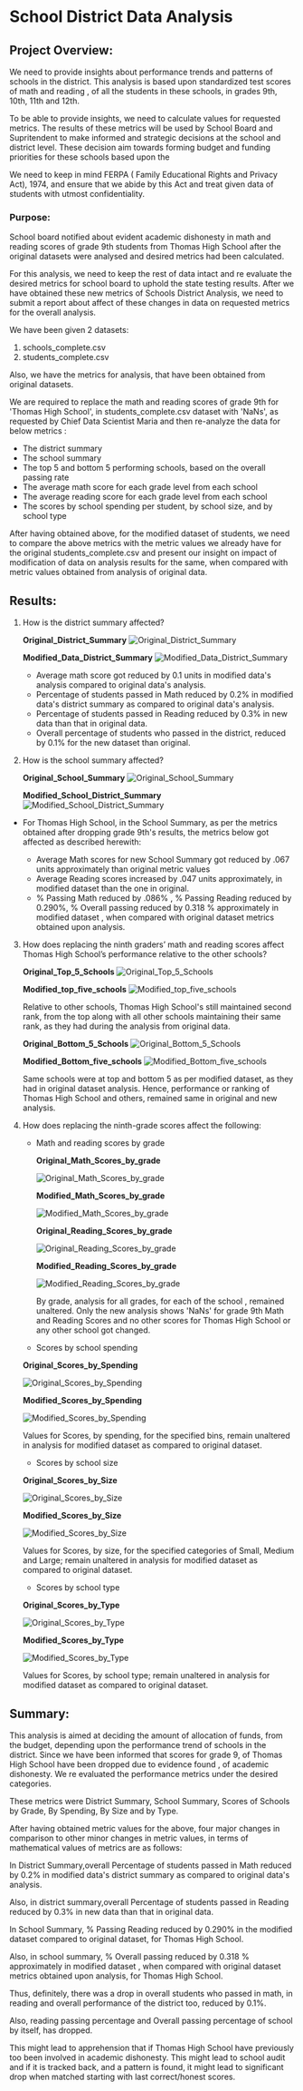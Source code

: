 # **School District Data Analysis**
## **Project Overview**:
We need to provide insights about performance trends and patterns of schools in the district. This analysis is based upon standardized test scores of math and reading , of all the students in these schools, in grades 9th, 10th, 11th and 12th.

To be able to provide insights, we need to calculate values for requested metrics. The results of these metrics will be used by School Board and Supritendent to make informed and strategic decisions at the school and district level. These decision aim towards forming budget and funding priorities for these schools based upon the 

We need to keep in mind FERPA ( Family Educational Rights and Privacy Act), 1974, and ensure that we abide by this Act and treat given data of students with utmost confidentiality.
### **Purpose**:
School board notified about evident academic dishonesty in math and reading scores of grade 9th students from Thomas High School after the original datasets were analysed and desired metrics had been calculated. 

For this analysis, we need to keep the rest of data intact and re evaluate the desired metrics for school board to uphold the state testing results. After we have obtained these new metrics of Schools District Analysis, we need to submit a report about affect of these changes in data on requested metrics for the overall analysis.

We have been given 2 datasets:
1. schools_complete.csv
2. students_complete.csv

Also, we have the metrics for analysis, that have been obtained from original datasets.

We are required to replace the  math and reading scores of grade 9th for 'Thomas High School', in students_complete.csv dataset with 'NaNs', as requested by Chief Data Scientist Maria and then re-analyze the data for below metrics :

- The district summary
- The school summary
- The top 5 and bottom 5 performing schools, based on the overall passing rate
- The average math score for each grade level from each school
- The average reading score for each grade level from each school
- The scores by school spending per student, by school size, and by school type

After having obtained above, for the modified dataset of students, we need to compare the above metrics with the metric values we already have for the original students_complete.csv and present our insight on impact of modification of data on analysis results for the same, when compared with metric values obtained from analysis of original data.
## Results:

1. How is the district summary affected?
    
    **Original_District_Summary**
    ![Original_District_Summary](https://github.com/kirtibhandari/School_District_Analysis/blob/main/Resources/original_district_summary.png)
   
    **Modified_Data_District_Summary**
    ![Modified_Data_District_Summary](https://github.com/kirtibhandari/School_District_Analysis/blob/main/Resources/New_district_summary.png)

    - Average math score got reduced by 0.1 units in modified data's analysis compared to original data's analysis.
    - Percentage of students passed in Math reduced by 0.2% in modified data's district summary as compared to original data's analysis.
    - Percentage of students passed in Reading reduced by 0.3% in new data than that in original data.
    - Overall percentage of students who passed in the district, reduced by 0.1% for the new dataset than original.

2. How is the school summary affected?
    
    **Original_School_Summary**
    ![Original_School_Summary](https://github.com/kirtibhandari/School_District_Analysis/blob/main/Resources/original_per_school_summary_format.png)
    
    **Modified_School_District_Summary**
    ![Modified_School_District_Summary](https://github.com/kirtibhandari/School_District_Analysis/blob/main/Resources/new_school_summary_format.png)

- For Thomas High School, in the School Summary, as per the metrics obtained after dropping grade 9th's results, the metrics below got affected as described herewith:

    - Average Math scores for new School Summary got reduced by .067 units approximately than original metric values
    - Average Reading scores increased by .047 units approximately, in modified dataset than the one in original.
    - % Passing Math reduced by .086% , % Passing Reading reduced by 0.290%, % Overall passing reduced by 0.318 % approximately in modified dataset , when compared with original dataset metrics obtained upon analysis.
        
3. How does replacing the ninth graders’ math and reading scores affect Thomas High School’s performance relative to the other schools?

    **Original_Top_5_Schools**
    ![Original_Top_5_Schools](https://github.com/kirtibhandari/School_District_Analysis/blob/main/Resources/original_top_5_schools.png)

    **Modified_top_five_schools**
    ![Modified_top_five_schools](https://github.com/kirtibhandari/School_District_Analysis/blob/main/Resources/new_top_5_schools.png)

    Relative to other schools, Thomas High School's still maintained second rank, from the top along with all other schools maintaining their same rank, as they had during the analysis from original data.

    **Original_Bottom_5_Schools**
    ![Original_Bottom_5_Schools](https://github.com/kirtibhandari/School_District_Analysis/blob/main/Resources/original_bottom_5_schools.png)

    **Modified_Bottom_five_schools**
    ![Modified_Bottom_five_schools](https://github.com/kirtibhandari/School_District_Analysis/blob/main/Resources/new_bottom_5_schools.png)

    Same schools were at top and bottom 5 as per modified dataset, as they had in original dataset analysis. Hence, performance or ranking of Thomas High School and others, remained same in original and new analysis.

4. How does replacing the ninth-grade scores affect the following:
    
    - Math and reading scores by grade

        **Original_Math_Scores_by_grade**

        ![Original_Math_Scores_by_grade](https://github.com/kirtibhandari/School_District_Analysis/blob/main/Resources/original_ninth_grade_math_scores_df_formatted.png)

         **Modified_Math_Scores_by_grade**

        ![Modified_Math_Scores_by_grade](https://github.com/kirtibhandari/School_District_Analysis/blob/main/Resources/new_ninth_grade_math_scores_df_formatted.png)

        **Original_Reading_Scores_by_grade**

        ![Original_Reading_Scores_by_grade](https://github.com/kirtibhandari/School_District_Analysis/blob/main/Resources/original_ninth_grade_reading_scores_df_formatted.png)

        **Modified_Reading_Scores_by_grade**

        ![Modified_Reading_Scores_by_grade](https://github.com/kirtibhandari/School_District_Analysis/blob/main/Resources/new_ninth_grade_reading_scores_df_formatted.png)

        By grade, analysis for all grades, for each of the school , remained unaltered. Only the new analysis shows 'NaNs' for grade 9th Math and Reading Scores and no other scores for Thomas High School or any other school got changed.

    - Scores by school spending 
        
    **Original_Scores_by_Spending**

    ![Original_Scores_by_Spending](https://github.com/kirtibhandari/School_District_Analysis/blob/main/Resources/original_spending-formatted.png)

    **Modified_Scores_by_Spending**

    ![Modified_Scores_by_Spending](https://github.com/kirtibhandari/School_District_Analysis/blob/main/Resources/new_spending-formatted.png)

    Values for Scores, by spending, for the specified bins, remain unaltered in analysis for modified dataset as compared to original dataset.

    - Scores by school size

    **Original_Scores_by_Size**

    ![Original_Scores_by_Size](https://github.com/kirtibhandari/School_District_Analysis/blob/main/Resources/original_size_summary_formatted.png)

    **Modified_Scores_by_Size**

    ![Modified_Scores_by_Size](https://github.com/kirtibhandari/School_District_Analysis/blob/main/Resources/new_size_summary_formatted.png)

    Values for Scores, by size, for the specified categories of Small, Medium and Large; remain unaltered in analysis for modified dataset as compared to original dataset.

    - Scores by school type

    **Original_Scores_by_Type**

    ![Original_Scores_by_Type](https://github.com/kirtibhandari/School_District_Analysis/blob/main/Resources/original_school_type_df.png)

    **Modified_Scores_by_Type**

    ![Modified_Scores_by_Type](https://github.com/kirtibhandari/School_District_Analysis/blob/main/Resources/new_school_type_df.png)

    Values for Scores, by school type; remain unaltered in analysis for modified dataset as compared to original dataset.

## Summary: 

This analysis is aimed at deciding the amount of allocation of funds, from the budget, depending upon the performance trend of schools in the district. Since we have been informed that scores for grade 9, of Thomas High School have been dropped due to evidence found , of academic dishonesty. We re evaluated the performance metrics under the desired categories.

These metrics were District Summary, School Summary, Scores of Schools by Grade, By Spending, By Size and by Type.

After having obtained metric values for the above, four major changes in comparison to other minor changes in metric values, in terms of mathematical values of metrics are as follows:

In District Summary,overall Percentage of students passed in Math reduced by 0.2% in modified data's district summary as compared to original data's analysis.

Also, in district summary,overall Percentage of students passed in Reading reduced by 0.3% in new data than that in original data. 

In School Summary, % Passing Reading reduced by 0.290% in the modified dataset compared to original dataset, for Thomas High School. 

Also, in school summary, % Overall passing reduced by 0.318 % approximately in modified dataset , when compared with original dataset metrics obtained upon analysis, for Thomas High School.

Thus, definitely, there was a drop in overall students who passed in math, in reading and overall performance of the district too, reduced by 0.1%. 

Also,  reading passing percentage and Overall passing percentage of school by itself, has dropped.

This might lead to apprehension that if Thomas High School have previously too been involved in academic dishonesty. This might lead to school audit and if it is tracked back, and a pattern is found, it might lead to significant drop when matched starting with last correct/honest scores.



